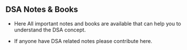 ## DSA Notes & Books

- Here All important notes and books are available that can help you to understand the DSA concept.

- If anyone have DSA related notes please contribute here.